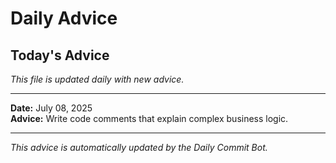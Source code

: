 # Daily Advice

## Today's Advice
*This file is updated daily with new advice.*

---

**Date:** July 08, 2025  
**Advice:** Write code comments that explain complex business logic.

---

*This advice is automatically updated by the Daily Commit Bot.*

